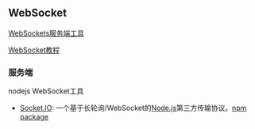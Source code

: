 ## WebSocket

[WebSockets服务端工具](https://developer.mozilla.org/zh-CN/docs/Web/API/WebSockets_API)

[WebSocket教程](http://www.ruanyifeng.com/blog/2017/05/websocket.html)

### 服务端

nodejs WebSocket工具

- [Socket.IO](http://socket.io/): 一个基于长轮询/WebSocket的[Node.js](http://nodejs.org/)第三方传输协议。[npm package](https://www.npmjs.com/package/socket.io)

